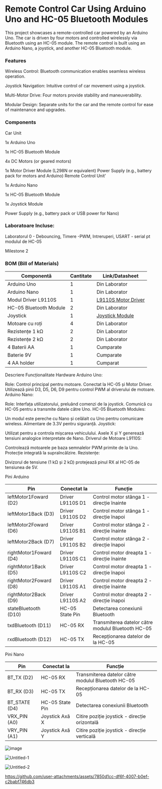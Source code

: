# Remote Control Car Using Arduino Uno and HC-05 Bluetooth Modules
This project showcases a remote-controlled car powered by an Arduino Uno. The car is driven by four motors and controlled wirelessly 
via Bluetooth using an HC-05 module. The remote control is built using an Arduino Nano, a joystick, and another HC-05 Bluetooth module.

### Features
Wireless Control: Bluetooth communication enables seamless wireless operation.

Joystick Navigation: Intuitive control of car movement using a joystick.

Multi-Motor Drive: Four motors provide stability and maneuverability.

Modular Design: Separate units for the car and the remote control for ease of maintenance and upgrades.

### Components

Car Unit

1x Arduino Uno

1x HC-05 Bluetooth Module

4x DC Motors (or geared motors)

1x Motor Driver Module (L298N or equivalent)
Power Supply (e.g., battery pack for motors and Arduino)
Remote Control Unit'

1x Arduino Nano

1x HC-05 Bluetooth Module

1x Joystick Module

Power Supply (e.g., battery pack or USB power for Nano)

### Laboratoare Incluse:

Laboratorul 0 - Debouncing, 
Timere -PWM, 
Intreruperi, 
USART - serial pt modulul de HC-05

Milestone 2

### BOM (Bill of Materials)

| **Componentă**            | **Cantitate** | **Link/Datasheet**                                                                                         |
|----------------------------|---------------|------------------------------------------------------------------------------------------------------------|
| Arduino Uno               | 1             | Din Laborator                                                                                            |
| Arduino Nano              | 1             | Din Laborator                                                                                            |
| Modul Driver L9110S       | 1             | [L9110S Motor Driver](https://www.optimusdigital.ro/ro/drivere-de-motoare-cu-perii/8246-modul-driver.html) |
| HC-05 Bluetooth Module    | 2             | Din Laborator                                                                                            |
| Joystick                  | 1             | [Joystick Module](https://components101.com/sensors/joystick-module)                                     |
| Motoare cu roți           | 4             | Din Laborator                                                                                            |
| Rezistențe 1 kΩ           | 2             | Din Laborator                                                                                            |
| Rezistențe 2 kΩ           | 2             | Din Laborator                                                                                            |
| 4 Baterii AA              | 1             | Cumparate                                                                                              |
| Baterie 9V                | 1             | Cumparate                                                                                               |
| 4 AA holder               | 1             | Cumparat              



Descriere Funcționalitate Hardware
Arduino Uno:

Role: Control principal pentru motoare.
Conectat la HC-05 și Motor Driver.
Utilizează pinii D3, D5, D6, D9 pentru control PWM al driverului de motoare.
Arduino Nano:

Role: Interfața utilizatorului, preluând comenzi de la joystick.
Comunică cu HC-05 pentru a transmite datele către Uno.
HC-05 Bluetooth Modules:

Un modul este pereche cu Nano și celălalt cu Uno pentru comunicare wireless.
Alimentare de 3.3V pentru siguranță.
Joystick:

Utilizat pentru a controla mișcarea vehiculului.
Axele X și Y generează tensiuni analogice interpretate de Nano.
Driverul de Motoare L9110S:

Controlează motoarele pe baza semnalelor PWM primite de la Uno.
Protecție integrată la supraîncălzire.
Rezistențe:

Divizorul de tensiune (1 kΩ și 2 kΩ) protejează pinul RX al HC-05 de tensiunea de 5V.

Pini Arduino

| **Pin**                  | **Conectat la**             | **Funcție**                                     |
|--------------------------|-----------------------------|-------------------------------------------------|
| leftMotor1Foward (D2)    | Driver L9110S D1           | Control motor stânga 1 - direcție înainte       |
| leftMotor1Back (D3)      | Driver L9110S D2           | Control motor stânga 1 - direcție înapoi        |
| leftMotor2Foward (D6)    | Driver L9110S B1           | Control motor stânga 2 - direcție înainte       |
| leftMotor2Back (D7)      | Driver L9110S B2           | Control motor stânga 2 - direcție înapoi        |
| rightMotor1Foward (D4)   | Driver L9110S C1           | Control motor dreapta 1 - direcție înainte      |
| rightMotor1Back (D5)     | Driver L9110S C2          | Control motor dreapta 1 - direcție înapoi       |
| rightMotor2Foward (D8)   | Driver L9110S A1           | Control motor dreapta 2 - direcție înainte      |
| rightMotor2Back (D9)     | Driver L9110S A2           | Control motor dreapta 2 - direcție înapoi       |
| stateBluetooth (D10)     | HC-05 State Pin             | Detectarea conexiunii Bluetooth                 |
| txdBluetooth (D11)       | HC-05 RX                   | Transmiterea datelor către modulul Bluetooth HC-05 |
| rxdBluetooth (D12)       | HC-05 TX                   | Recepționarea datelor de la HC-05               |

Pini Nano

| **Pin**       | **Conectat la**            | **Funcție**                                 |
|---------------|----------------------------|---------------------------------------------|
| BT_TX (D2)    | HC-05 RX                   | Transmiterea datelor către modulul Bluetooth HC-05 |
| BT_RX (D3)    | HC-05 TX                   | Recepționarea datelor de la HC-05           |
| BT_STATE (D4) | HC-05 State Pin            | Detectarea conexiunii Bluetooth             |
| VRX_PIN (A0)  | Joystick Axă X             | Citire poziție joystick - direcție orizontală |
| VRY_PIN (A1)  | Joystick Axă Y             | Citire poziție joystick - direcție verticală |



![image](https://github.com/user-attachments/assets/301c5a54-4ad2-4255-8a60-ff5edc6547e3)


![Untitled-1](https://github.com/user-attachments/assets/578c5c6f-dabf-4f33-9b2c-88b621720a55)


![Untitled-2](https://github.com/user-attachments/assets/013f9625-f279-495e-bda3-a06927e7652d)



https://github.com/user-attachments/assets/7850d1cc-df6f-4007-b0ef-c2babf746db3


